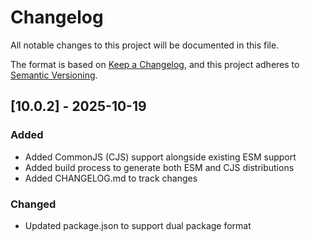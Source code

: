 # Changelog

All notable changes to this project will be documented in this file.

The format is based on [Keep a Changelog](https://keepachangelog.com/en/1.0.0/),
and this project adheres to [Semantic Versioning](https://semver.org/spec/v2.0.0.html).

## [10.0.2] - 2025-10-19

### Added
- Added CommonJS (CJS) support alongside existing ESM support
- Added build process to generate both ESM and CJS distributions
- Added CHANGELOG.md to track changes

### Changed
- Updated package.json to support dual package format
